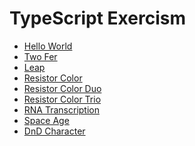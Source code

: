 TypeScript Exercism
===================


- [Hello World](/hello-world)
- [Two Fer](/two-fer)
- [Leap](/leap)
- [Resistor Color](/resistor-color)
- [Resistor Color Duo](/resistor-color-duo)
- [Resistor Color Trio](/resistor-color-trio)
- [RNA Transcription](/rna-transcription)
- [Space Age](/space-age)
- [DnD Character](/dnd-character)
